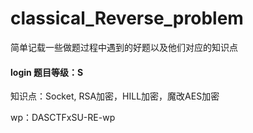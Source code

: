 # classical_Reverse_problem



简单记载一些做题过程中遇到的好题以及他们对应的知识点 



#### login 题目等级：S

知识点：Socket, RSA加密，HILL加密，魔改AES加密

wp：DASCTFxSU-RE-wp

# 
